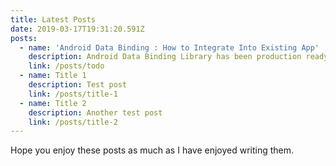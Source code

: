 ```yaml
---
title: Latest Posts
date: 2019-03-17T19:31:20.591Z
posts:
  - name: 'Android Data Binding : How to Integrate Into Existing App'
    description: Android Data Binding Library has been production ready for almost a year and you may be wondering if you can start using this great library in an existing project without introducing more bugs and without having to rewrite a lot of exiting code in your project.
    link: /posts/todo
  - name: Title 1
    description: Test post
    link: /posts/title-1
  - name: Title 2
    description: Another test post
    link: /posts/title-2
---
```

Hope you enjoy these posts as much as I have enjoyed writing them.